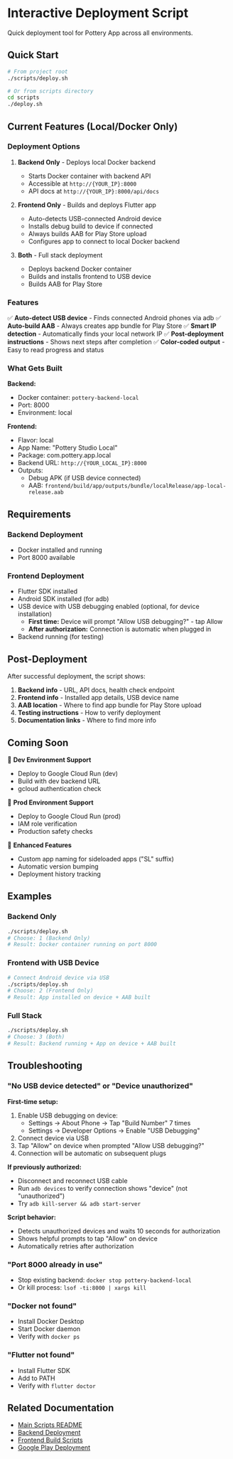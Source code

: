 # Interactive Deployment Script

Quick deployment tool for Pottery App across all environments.

## Quick Start

```bash
# From project root
./scripts/deploy.sh

# Or from scripts directory
cd scripts
./deploy.sh
```

## Current Features (Local/Docker Only)

### Deployment Options

1. **Backend Only** - Deploys local Docker backend
   - Starts Docker container with backend API
   - Accessible at `http://{YOUR_IP}:8000`
   - API docs at `http://{YOUR_IP}:8000/api/docs`

2. **Frontend Only** - Builds and deploys Flutter app
   - Auto-detects USB-connected Android device
   - Installs debug build to device if connected
   - Always builds AAB for Play Store upload
   - Configures app to connect to local Docker backend

3. **Both** - Full stack deployment
   - Deploys backend Docker container
   - Builds and installs frontend to USB device
   - Builds AAB for Play Store

### Features

✅ **Auto-detect USB device** - Finds connected Android phones via adb
✅ **Auto-build AAB** - Always creates app bundle for Play Store
✅ **Smart IP detection** - Automatically finds your local network IP
✅ **Post-deployment instructions** - Shows next steps after completion
✅ **Color-coded output** - Easy to read progress and status

### What Gets Built

**Backend:**
- Docker container: `pottery-backend-local`
- Port: 8000
- Environment: local

**Frontend:**
- Flavor: local
- App Name: "Pottery Studio Local"
- Package: com.pottery.app.local
- Backend URL: `http://{YOUR_LOCAL_IP}:8000`
- Outputs:
  - Debug APK (if USB device connected)
  - AAB: `frontend/build/app/outputs/bundle/localRelease/app-local-release.aab`

## Requirements

### Backend Deployment
- Docker installed and running
- Port 8000 available

### Frontend Deployment
- Flutter SDK installed
- Android SDK installed (for adb)
- USB device with USB debugging enabled (optional, for device installation)
  - **First time:** Device will prompt "Allow USB debugging?" - tap Allow
  - **After authorization:** Connection is automatic when plugged in
- Backend running (for testing)

## Post-Deployment

After successful deployment, the script shows:

1. **Backend info** - URL, API docs, health check endpoint
2. **Frontend info** - Installed app details, USB device name
3. **AAB location** - Where to find app bundle for Play Store upload
4. **Testing instructions** - How to verify deployment
5. **Documentation links** - Where to find more info

## Coming Soon

🚧 **Dev Environment Support**
- Deploy to Google Cloud Run (dev)
- Build with dev backend URL
- gcloud authentication check

🚧 **Prod Environment Support**
- Deploy to Google Cloud Run (prod)
- IAM role verification
- Production safety checks

🚧 **Enhanced Features**
- Custom app naming for sideloaded apps ("SL" suffix)
- Automatic version bumping
- Deployment history tracking

## Examples

### Backend Only
```bash
./scripts/deploy.sh
# Choose: 1 (Backend Only)
# Result: Docker container running on port 8000
```

### Frontend with USB Device
```bash
# Connect Android device via USB
./scripts/deploy.sh
# Choose: 2 (Frontend Only)
# Result: App installed on device + AAB built
```

### Full Stack
```bash
./scripts/deploy.sh
# Choose: 3 (Both)
# Result: Backend running + App on device + AAB built
```

## Troubleshooting

### "No USB device detected" or "Device unauthorized"
**First-time setup:**
1. Enable USB debugging on device:
   - Settings → About Phone → Tap "Build Number" 7 times
   - Settings → Developer Options → Enable "USB Debugging"
2. Connect device via USB
3. Tap "Allow" on device when prompted "Allow USB debugging?"
4. Connection will be automatic on subsequent plugs

**If previously authorized:**
- Disconnect and reconnect USB cable
- Run `adb devices` to verify connection shows "device" (not "unauthorized")
- Try `adb kill-server && adb start-server`

**Script behavior:**
- Detects unauthorized devices and waits 10 seconds for authorization
- Shows helpful prompts to tap "Allow" on device
- Automatically retries after authorization

### "Port 8000 already in use"
- Stop existing backend: `docker stop pottery-backend-local`
- Or kill process: `lsof -ti:8000 | xargs kill`

### "Docker not found"
- Install Docker Desktop
- Start Docker daemon
- Verify with `docker ps`

### "Flutter not found"
- Install Flutter SDK
- Add to PATH
- Verify with `flutter doctor`

## Related Documentation

- [Main Scripts README](README.md)
- [Backend Deployment](../backend/docs/how-to/deploy-environments.md)
- [Frontend Build Scripts](../frontend/scripts/README.md)
- [Google Play Deployment](DEPLOYMENT_GUIDE.md)

